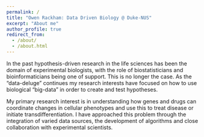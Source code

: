 ```yaml
---
permalink: /
title: "Owen Rackham: Data Driven Biology @ Duke-NUS"
excerpt: "About me"
author_profile: true
redirect_from: 
  - /about/
  - /about.html
---
```


In the past hypothesis-driven research in the life sciences has been the domain of experimental biologists, with the role of biostatisticians and bioinformaticians being one of support. This is no longer the case. As the “data-deluge” continues my research interests have focused on how to use biological “big-data” in order to create and test hypotheses.

My primary research interest is in understanding how genes and drugs can coordinate changes in cellular phenotypes and use this to treat disease or initiate transdifferentiation. I have approached this problem through the integration of varied data sources, the development of algorithms and close collaboration with experimental scientists.

